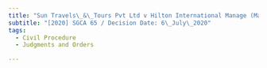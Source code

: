 ```yaml
---
title: "Sun Travels\_&\_Tours Pvt Ltd v Hilton International Manage (Maldives) Pvt Ltd"
subtitle: "[2020] SGCA 65 / Decision Date: 6\_July\_2020"
tags:
  - Civil Procedure
  - Judgments and Orders

---
```

